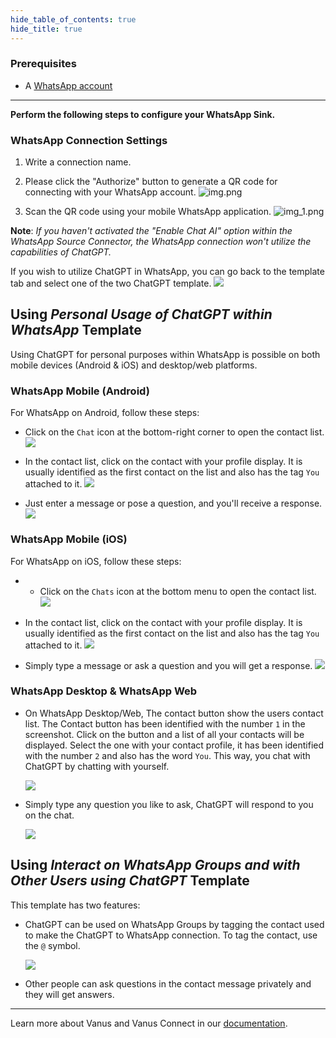 ```yaml
--- 
hide_table_of_contents: true
hide_title: true
---
```


### Prerequisites

- A [WhatsApp account](https://www.whatsapp.com)

---

**Perform the following steps to configure your WhatsApp Sink.**

### WhatsApp Connection Settings

1. Write a connection name.

2. Please click the "Authorize" button to generate a QR code for connecting with your WhatsApp account. 
![img.png](images/img.png)
3. Scan the QR code using your mobile WhatsApp application.
![img_1.png](images/img_3.png)

**Note**: *If you haven't activated the "Enable Chat AI" option within the WhatsApp Source Connector, the WhatsApp connection won't utilize the capabilities of ChatGPT.*

If you wish to utilize ChatGPT in WhatsApp, you can go back to the template tab and select one of the two ChatGPT template.
![](images/whatsapp-template.png)

## Using *Personal Usage of ChatGPT within WhatsApp* Template

Using ChatGPT for personal purposes within WhatsApp is possible on both mobile devices (Android & iOS) and desktop/web platforms.

### WhatsApp Mobile (Android)
For WhatsApp on Android, follow these steps:

- Click on the `Chat` icon at the bottom-right corner to open the contact list.
![](images/mobile-1.png)

- In the contact list, click on the contact with your profile display. It is usually identified as the first contact on the list and also has the tag `You` attached to it.
![](images/mobile-2.png)

- Just enter a message or pose a question, and you'll receive a response.
![](images/mobile-3.png)

### WhatsApp Mobile (iOS)
For WhatsApp on iOS, follow these steps:

- - Click on the `Chats` icon at the bottom menu to open the contact list.
![](images/mobile-1-ios.png)

- In the contact list, click on the contact with your profile display. It is usually identified as the first contact on the list and also has the tag `You` attached to it.
![](images/mobile-2-ios.png)

- Simply type a message or ask a question and you will get a response.
![](images/mobile-3-ios.png)


### WhatsApp Desktop & WhatsApp Web
- On WhatsApp Desktop/Web, The contact button show the users contact list. The Contact button has been identified with the number `1` in the screenshot. Click on the button and a list of all your contacts will be displayed. Select the one with your contact profile, it has been identified with the number `2` and also has the word `You`. This way, you chat with ChatGPT by chatting with yourself.

    ![](images/chat-whatsapp-connect.png)

- Simply type any question you like to ask, ChatGPT will respond to you on the chat.

    ![](images/chat-whatsapp.png)


## Using *Interact on WhatsApp Groups and with Other Users using ChatGPT* Template

This template has two features:
- ChatGPT can be used on WhatsApp Groups by tagging the contact used to make the ChatGPT to WhatsApp connection. To tag the contact, use the `@` symbol.

    ![](images/chat-whatsapp-group.png)

- Other people can ask questions in the contact message privately and they will get answers.



---

Learn more about Vanus and Vanus Connect in our [documentation](https://docs.vanus.ai).
